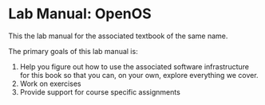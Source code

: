 Lab Manual: OpenOS
==============================================

This the lab manual for the associated textbook of the same name.  

The primary goals of this lab manual is:
1. Help you figure out how to use the associated software infrastructure for this book so that you can, on your own, explore everything we cover.
2. Work on exercises
2. Provide support for course specific assignments

